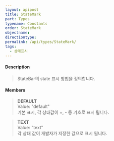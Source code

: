```yaml
---
layout: apipost
title: StateMark
part: Types
typename: Constants
order: StateMark
objectname: 
directiontype: 
permalink: /api/types/StateMark/
tags:
  - 상태표시
---
```


#### Description

> StateBar의 state 표시 방법을 정의합니다.

#### Members

> **DEFAULT**   
> Value: "default"   
> 기본 표시, 각 상태값이 +, - 등 기호로 표시 됩니다.   

> **TEXT**  
> Value: "text"   
> 각 상태 값이 개발자가 지정한 값으로 표시 됩니다.                                    
                         
